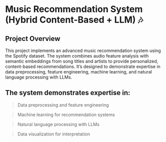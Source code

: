 # Music Recommendation System (Hybrid Content-Based + LLM) 🎶
## Project Overview

This project implements an advanced music recommendation system using the Spotify dataset. The system combines audio feature analysis with semantic embeddings from song titles and artists to provide personalized, content-based recommendations. It’s designed to demonstrate expertise in data preprocessing, feature engineering, machine learning, and natural language processing with LLMs.

## The system demonstrates expertise in:

>Data preprocessing and feature engineering

>Machine learning for recommendation systems

>Natural language processing with LLMs

> Data visualization for interpretation
